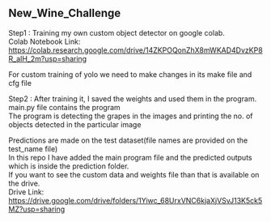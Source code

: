 ## New_Wine_Challenge
Step1 : Training my own custom object detector on google colab.                                                                                                              
Colab Notebook Link: https://colab.research.google.com/drive/14ZKPOQonZhX8mWKAD4DvzKP8R_aIH_2m?usp=sharing

For custom training of yolo we need to make changes in its make file and cfg file

Step2 : After training it, I saved the weights and used them in the program.                                                         
main.py file contains the program                                                      
The program is detecting the grapes in the images and printing the no. of objects detected in the particular image

Predictions are made on the test dataset(file names are provided on the test_name file)                              
In this repo I have added the main program file and the predicted outputs which is inside the prediction folder.                                                  
If you want to see the custom data and weights file than that is available on the drive.                                                                
Drive Link: https://drive.google.com/drive/folders/1Yiwc_68UrxVNC6kjaXjVSvJ13K5ck5MZ?usp=sharing

